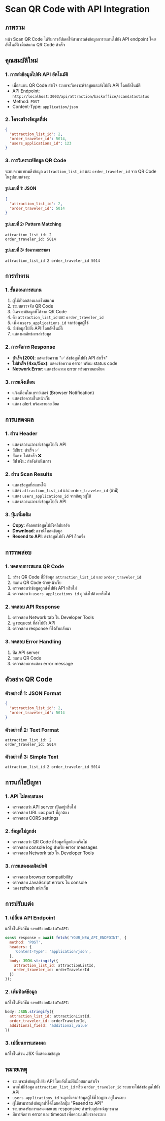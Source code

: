 # Scan QR Code with API Integration

## ภาพรวม
หน้า Scan QR Code ได้รับการอัปเดตให้สามารถส่งข้อมูลการสแกนไปยัง API endpoint โดยอัตโนมัติ เมื่อสแกน QR Code สำเร็จ

## คุณสมบัติใหม่

### 1. การส่งข้อมูลไปยัง API อัตโนมัติ
- เมื่อสแกน QR Code สำเร็จ ระบบจะวิเคราะห์ข้อมูลและส่งไปยัง API โดยอัตโนมัติ
- API Endpoint: `http://localhost:3003/api/attraction/backoffice/scandatastatus`
- Method: `POST`
- Content-Type: `application/json`

### 2. โครงสร้างข้อมูลที่ส่ง
```json
{
  "attraction_list_id": 2,
  "order_traveler_id": 5014,
  "users_applications_id": 123
}
```

### 3. การวิเคราะห์ข้อมูล QR Code
ระบบจะพยายามดึงข้อมูล `attraction_list_id` และ `order_traveler_id` จาก QR Code ในรูปแบบต่างๆ:

#### รูปแบบที่ 1: JSON
```json
{
  "attraction_list_id": 2,
  "order_traveler_id": 5014
}
```

#### รูปแบบที่ 2: Pattern Matching
```
attraction_list_id: 2
order_traveler_id: 5014
```

#### รูปแบบที่ 3: ข้อความธรรมดา
```
attraction_list_id 2 order_traveler_id 5014
```

## การทำงาน

### 1. ขั้นตอนการสแกน
1. ผู้ใช้เปิดกล้องและเริ่มสแกน
2. ระบบตรวจจับ QR Code
3. วิเคราะห์ข้อมูลที่ได้จาก QR Code
4. ดึง `attraction_list_id` และ `order_traveler_id`
5. เพิ่ม `users_applications_id` จากข้อมูลผู้ใช้
6. ส่งข้อมูลไปยัง API โดยอัตโนมัติ
7. แสดงผลลัพธ์การส่งข้อมูล

### 2. การจัดการ Response
- **สำเร็จ (200)**: แสดงข้อความ "✅ ส่งข้อมูลไปยัง API สำเร็จ"
- **ไม่สำเร็จ (4xx/5xx)**: แสดงข้อความ error พร้อม status code
- **Network Error**: แสดงข้อความ error พร้อมรายละเอียด

### 3. การแจ้งเตือน
- แจ้งเตือนในเบราว์เซอร์ (Browser Notification)
- แสดงข้อความในหน้าเว็บ
- แสดง alert พร้อมรายละเอียด

## การแสดงผล

### 1. ส่วน Header
- แสดงสถานะการส่งข้อมูลไปยัง API
- สีเขียว: สำเร็จ ✅
- สีแดง: ไม่สำเร็จ ❌
- สีน้ำเงิน: กำลังดำเนินการ

### 2. ส่วน Scan Results
- แสดงข้อมูลที่สแกนได้
- แสดง `attraction_list_id` และ `order_traveler_id` (ถ้ามี)
- แสดง `users_applications_id` จากข้อมูลผู้ใช้
- แสดงสถานะการส่งข้อมูลไปยัง API

### 3. ปุ่มเพิ่มเติม
- **Copy**: คัดลอกข้อมูลไปยังคลิปบอร์ด
- **Download**: ดาวน์โหลดข้อมูล
- **Resend to API**: ส่งข้อมูลไปยัง API อีกครั้ง

## การทดสอบ

### 1. ทดสอบการสแกน QR Code
1. สร้าง QR Code ที่มีข้อมูล `attraction_list_id` และ `order_traveler_id`
2. สแกน QR Code ด้วยหน้าเว็บ
3. ตรวจสอบว่าข้อมูลถูกส่งไปยัง API หรือไม่
4. ตรวจสอบว่า `users_applications_id` ถูกส่งไปด้วยหรือไม่

### 2. ทดสอบ API Response
1. ตรวจสอบ Network tab ใน Developer Tools
2. ดู request ที่ส่งไปยัง API
3. ตรวจสอบ response ที่ได้รับกลับมา

### 3. ทดสอบ Error Handling
1. ปิด API server
2. สแกน QR Code
3. ตรวจสอบการแสดง error message

## ตัวอย่าง QR Code

### ตัวอย่างที่ 1: JSON Format
```json
{
  "attraction_list_id": 2,
  "order_traveler_id": 5014
}
```

### ตัวอย่างที่ 2: Text Format
```
attraction_list_id: 2
order_traveler_id: 5014
```

### ตัวอย่างที่ 3: Simple Text
```
attraction_list_id 2 order_traveler_id 5014
```

## การแก้ไขปัญหา

### 1. API ไม่ตอบสนอง
- ตรวจสอบว่า API server เปิดอยู่หรือไม่
- ตรวจสอบ URL และ port ที่ถูกต้อง
- ตรวจสอบ CORS settings

### 2. ข้อมูลไม่ถูกส่ง
- ตรวจสอบว่า QR Code มีข้อมูลที่ถูกต้องหรือไม่
- ตรวจสอบ console log สำหรับ error messages
- ตรวจสอบ Network tab ใน Developer Tools

### 3. การแสดงผลผิดปกติ
- ตรวจสอบ browser compatibility
- ตรวจสอบ JavaScript errors ใน console
- ลอง refresh หน้าเว็บ

## การปรับแต่ง

### 1. เปลี่ยน API Endpoint
แก้ไขในฟังก์ชัน `sendScanDataToAPI`:

```javascript
const response = await fetch('YOUR_NEW_API_ENDPOINT', {
  method: 'POST',
  headers: {
    'Content-Type': 'application/json',
  },
  body: JSON.stringify({
    attraction_list_id: attractionListId,
    order_traveler_id: orderTravelerId
  })
});
```

### 2. เพิ่มฟิลด์ข้อมูล
แก้ไขในฟังก์ชัน `sendScanDataToAPI`:

```javascript
body: JSON.stringify({
  attraction_list_id: attractionListId,
  order_traveler_id: orderTravelerId,
  additional_field: 'additional_value'
})
```

### 3. เปลี่ยนการแสดงผล
แก้ไขในส่วน JSX ที่แสดงผลข้อมูล

## หมายเหตุ

- ระบบจะส่งข้อมูลไปยัง API โดยอัตโนมัติเมื่อสแกนสำเร็จ
- หากไม่มีข้อมูล `attraction_list_id` หรือ `order_traveler_id` ระบบจะไม่ส่งข้อมูลไปยัง API
- `users_applications_id` จะถูกดึงจากข้อมูลผู้ใช้ที่ login อยู่ในระบบ
- ผู้ใช้สามารถส่งข้อมูลซ้ำได้โดยคลิกปุ่ม "Resend to API"
- ระบบรองรับการแสดงผลแบบ responsive สำหรับอุปกรณ์ทุกขนาด
- มีการจัดการ error และ timeout เพื่อความเสถียรของระบบ
